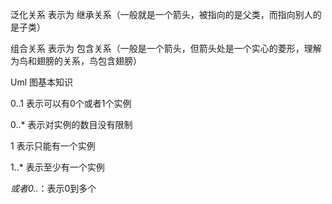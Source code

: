 泛化关系 表示为 继承关系（一般就是一个箭头，被指向的是父类，而指向别人的是子类）

组合关系 表示为 包含关系（一般是一个箭头，但箭头处是一个实心的菱形，理解为鸟和翅膀的关系，鸟包含翅膀）

Uml 图基本知识

0..1 表示可以有0个或者1个实例

0..* 表示对实例的数目没有限制

1     表示只能有一个实例

1..* 表示至少有一个实例

*或者0..*：表示0到多个